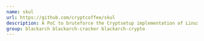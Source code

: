 ```yaml
---
name: skul
url: https://github.com/cryptcoffee/skul
description: A PoC to bruteforce the Cryptsetup implementation of Linux Unified Key Setup (LUKS).
group: blackarch blackarch-cracker blackarch-crypto
---
```

